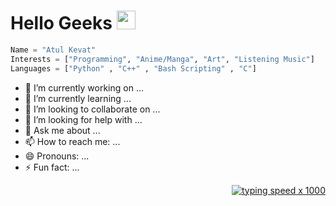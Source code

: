 # Hello Geeks  <img src="https://raw.githubusercontent.com/MartinHeinz/MartinHeinz/master/wave.gif" width="30px">
```python
Name = "Atul Kevat"
Interests = ["Programming", "Anime/Manga", "Art", "Listening Music"]
Languages = ["Python" , "C++" , "Bash Scripting" , "C"]
```
- 🔭 I’m currently working on ...                      
- 🌱 I’m currently learning ...
- 👯 I’m looking to collaborate on ...    
- 🤔 I’m looking for help with ...
- 💬 Ask me about ...
- 📫 How to reach me: ...
- 😄 Pronouns: ...
- ⚡ Fun fact: ...
<div align=right>

[![typing speed x 1000](https://64.media.tumblr.com/bc91fffa1f7f71014fddf10d3d2decbd/tumblr_pkxty5psM71sguk2k_500.gifv)](https://github.com/anon)
</div>




<!--
**anonatul/anonatul** is a ✨ _special_ ✨ repository because its `README.md` (this file) appears on your GitHub profile.




-->
